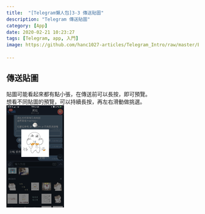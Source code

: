 ```yaml
---
title:  "[Telegram懶人包]3-3 傳送貼圖"
description: "Telegram 傳送貼圖"
category: [App]
date: 2020-02-21 10:23:27
tags: [Telegram, app, 入門]
image: https://github.com/hanc1027-articles/Telegram_Intro/raw/master/Ep2%E7%A7%81%E8%A8%8A%E7%AF%87/assets/3_3_send_sticker.PNG

---
```


## 傳送貼圖
貼圖可能看起來都有點小張，在傳送前可以長按，即可預覽。  
想看不同貼圖的預覽，可以持續長按，再左右滑動做挑選。  
<img src="https://github.com/hanc1027-articles/Telegram_Intro/raw/master/Ep2%E7%A7%81%E8%A8%8A%E7%AF%87/assets/3_3_send_sticker.PNG" width="30%" />    

